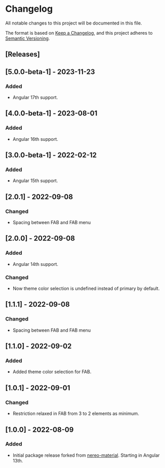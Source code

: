 # Changelog
All notable changes to this project will be documented in this file.

The format is based on [Keep a Changelog](https://keepachangelog.com/en/1.0.0/),
and this project adheres to [Semantic Versioning](https://semver.org/spec/v2.0.0.html).


## [Releases]

## [5.0.0-beta-1] - 2023-11-23
### Added
- Angular 17th support.

## [4.0.0-beta-1] - 2023-08-01
### Added
- Angular 16th support.

## [3.0.0-beta-1] - 2022-02-12
### Added
- Angular 15th support.

## [2.0.1] - 2022-09-08
### Changed
- Spacing between FAB and FAB menu

## [2.0.0] - 2022-09-08
### Added
- Angular 14th support.
### Changed
- Now theme color selection is undefined instead of primary by default.

## [1.1.1] - 2022-09-08
### Changed
- Spacing between FAB and FAB menu

## [1.1.0] - 2022-09-02
### Added
- Added theme color selection for FAB.

## [1.0.1] - 2022-09-01
### Changed
- Restriction relaxed in FAB from 3 to 2 elements as minimum.

## [1.0.0] - 2022-08-09
### Added
- Initial package release forked from [nereo-material](https://github.com/nereolopez). Starting in Angular 13th.
